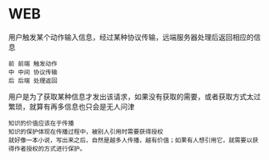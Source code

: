 # WEB

用户触发某个动作输入信息，经过某种协议传输，远端服务器处理后返回相应的信息

    前 前端 触发动作
    中 中间 协议传输
    后 后端 处理返回

用户是为了获取某种信息才发出该请求，如果没有获取的需要，或者获取方式太过繁琐，就算有再多信息也只会是无人问津

    知识的价值应该在于传播
    知识的保护体现在传播过程中，被别人引用时需要获得授权
    就好像一本小说，写出来之后，自然是越多人传播，越有价值；如果有人想引用它，就需要以获得作者授权的方式进行保护。

